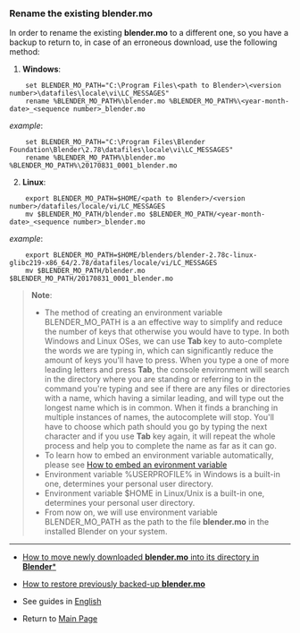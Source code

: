 ### Rename the existing blender.mo
In order to rename the existing **blender.mo** to a different one, so you have a backup to return to, in case of an erroneous download, use the following method:

1. **Windows**:
```shell
    set BLENDER_MO_PATH="C:\Program Files\<path to Blender>\<version number>\datafiles\locale\vi\LC_MESSAGES"
    rename %BLENDER_MO_PATH%\blender.mo %BLENDER_MO_PATH%\<year-month-date>_<sequence number>_blender.mo    
```
*example*:
```shell
    set BLENDER_MO_PATH="C:\Program Files\Blender Foundation\Blender\2.78\datafiles\locale\vi\LC_MESSAGES"
    rename %BLENDER_MO_PATH%\blender.mo %BLENDER_MO_PATH%\20170831_0001_blender.mo
```    

2. **Linux**:
```shell
    export BLENDER_MO_PATH=$HOME/<path to Blender>/<version number>/datafiles/locale/vi/LC_MESSAGES
    mv $BLENDER_MO_PATH/blender.mo $BLENDER_MO_PATH/<year-month-date>_<sequence number>_blender.mo  
```
*example*:
```shell
    export BLENDER_MO_PATH=$HOME/blenders/blender-2.78c-linux-glibc219-x86_64/2.78/datafiles/locale/vi/LC_MESSAGES
    mv $BLENDER_MO_PATH/blender.mo $BLENDER_MO_PATH/20170831_0001_blender.mo
```                                
    
> **Note**: 
> - The method of creating an environment variable BLENDER_MO_PATH is a an effective way to simplify and reduce the number of keys that otherwise you would have to type. In both Windows and Linux OSes, we can use **Tab** key to auto-complete the words we are typing in, which can significantly reduce the amount of keys you'll have to press. When you type a one of more leading letters and press **Tab**, the console environment will search in the directory where you are standing or referring to in the command you're typing and see if there are any files or directories with a name, which having a similar leading, and will type out the longest name which is in common. When it finds a branching in multiple instances of names, the autocomplete will stop. You'll have to choose which path should you go by typing the next character and if you use **Tab** key again, it will repeat the whole process and help you to complete the name as far as it can go.
> - To learn how to embed an environment variable automatically, please see [How to embed an evironment variable](en_embed_environment_variables.md)
> - Environment variable %USERPROFILE% in Windows is a built-in one, determines your personal user directory.
> - Environment variable $HOME in Linux/Unix is a built-in one, determines your personal user directory.
> - From now on, we will use environment variable BLENDER_MO_PATH as the path to the file **blender.mo** in the installed Blender on your system.

---
- [How to move newly downloaded **blender.mo** into its directory in **Blender***](en_move_new_blender_mo_into_place.md)

- [How to restore previously backed-up **blender.mo**](en_restore_from_backup_blender_mo.md)

- See guides in [English](en_readme.md)

- Return to [Main Page](https://github.com/hoangduytran/blender-internationalisation)
